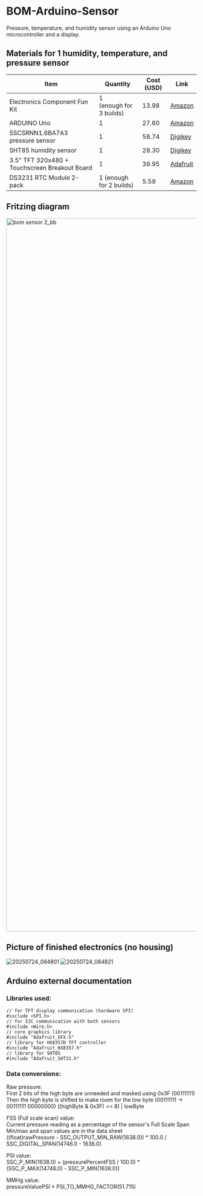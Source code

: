 # BOM-Arduino-Sensor
Pressure, temperature, and humidity sensor using an Arduino Uno microcontroller and a display.

## Materials for 1 humidity, temperature, and pressure sensor

| Item | Quantity | Cost (USD) | Link |
|------|--------|-------------|------|
| Electronics Component Fun Kit | 1<br>(enough for 3 builds) | 13.98 | [Amazon](https://www.amazon.com/REXQualis-Electronics-tie-Points-Breadboard-Potentiometer/dp/B073ZC68QG) |
| ARDUINO Uno | 1 | 27.60 | [Amazon](https://a.co/d/ct9kYeS) |
| SSCSRNN1.6BA7A3 pressure sensor | 1 | 58.74 | [Digikey](https://www.digikey.com/short/wj780tdv) |
| SHT85 humidity sensor | 1 | 28.30 | [Digikey](https://www.digikey.com/en/products/detail/sensirion-ag/SHT85/9666378) |
| 3.5" TFT 320x480 + Touchscreen Breakout Board | 1 | 39.95 | [Adafruit](https://www.adafruit.com/product/2050) |
| DS3231 RTC Module 2-pack | 1 (enough for 2 builds) | 5.59 | [Amazon](https://a.co/d/eaZFmYb) |

## Fritzing diagram
<img width="1809" height="1881" alt="bom sensor 2_bb" src="https://github.com/user-attachments/assets/ace89fd3-cf81-4787-944c-415b6b55f05a" />


## Picture of finished electronics (no housing)
![20250724_084801](https://github.com/user-attachments/assets/03cb5f3d-ab3c-43e4-837c-7ca18b66bae8)
![20250724_084821](https://github.com/user-attachments/assets/c9cf6365-c7f3-4ac1-87a8-3c855e9ee163)


## Arduino external documentation
### Libraries used:
    // for TFT display communication (hardware SPI)
    #include <SPI.h> 
    // for I2C communication with both sensors
    #include <Wire.h> 
    // core graphics library
    #include "Adafruit_GFX.h" 
    // library for HX8357D TFT controller
    #include "Adafruit_HX8357.h" 
    // library for SHT85
    #include "Adafruit_SHT31.h"

### Data conversions:
Raw pressure:  
    First 2 bits of the high byte are unneeded and masked using 0x3F (00111111)  
    Then the high byte is shifted to make room for the low byte (00111111 -> 00111111 00000000)
    ((highByte & 0x3F) << 8) | lowByte  


FSS (Full scale scan) value:  
    Current pressure reading as a percentage of the sensor's Full Scale Span  
    Min/max and span values are in the data sheet  
    ((float)rawPressure - SSC_OUTPUT_MIN_RAW(1638.0)) * 100.0 / SSC_DIGITAL_SPAN(14746.0 - 1638.0)

PSI value:  
    SSC_P_MIN(1638.0) + (pressurePercentFSS / 100.0) * (SSC_P_MAX(14746.0) - SSC_P_MIN(1638.0))

MMHg value:  
    pressureValuePSI * PSI_TO_MMHG_FACTOR(51.715)
